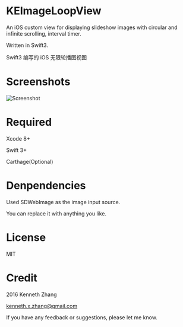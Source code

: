 # KEImageLoopView

An iOS custom view for displaying slideshow images with circular and infinite scrolling, interval timer.

Written in Swift3.

Swift3 编写的 iOS 无限轮播图视图

# Screenshots

![Screenshot](https://github.com/yonient/KEImageLoopView/raw/master/Screenshot/2016-12-24%2014_30_10.gif)


# Required
Xcode 8+

Swift 3+

Carthage(Optional)

# Denpendencies

Used SDWebImage as the image input source.

You can replace it with anything you like.

# License

MIT

# Credit

2016 Kenneth Zhang

kenneth.x.zhang@gmail.com

If you have any feedback or suggestions, please let me know.